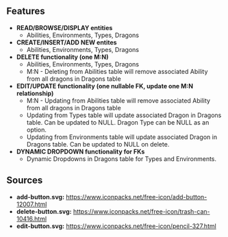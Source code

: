 ## Features
- **READ/BROWSE/DISPLAY entities**
    * Abilities, Environments, Types, Dragons
- **CREATE/INSERT/ADD NEW entites**
    * Abilities, Environments, Types, Dragons
- **DELETE functionality (one M:N)**
    * Abilities, Environments, Types, Dragons
    * M:N - Deleting from Abilities table will remove associated Ability from all dragons in Dragons table
- **EDIT/UPDATE functionality (one nullable FK, update one M:N relationship)**
    * M:N - Updating from Abilities table will remove associated Ability from all dragons in Dragons table
    * Updating from Types table will update associated Dragon in Dragons table. Can be updated to NULL. Dragon Type can be NULL as an option.
    * Updating from Environments table will update associated Dragon in Dragons table. Can be updated to NULL on delete.
- **DYNAMIC DROPDOWN functionality for FKs**
    * Dynamic Dropdowns in Dragons table for Types and Environments.


## Sources
- **add-button.svg:** https://www.iconpacks.net/free-icon/add-button-12007.html
- **delete-button.svg:** https://www.iconpacks.net/free-icon/trash-can-10416.html
- **edit-button.svg:** https://www.iconpacks.net/free-icon/pencil-327.html

